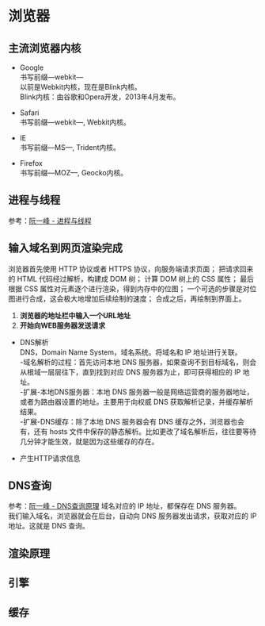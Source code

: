 # 浏览器

## 主流浏览器内核
- Google<br>
书写前缀—webkit—<br>
以前是Webkit内核，现在是Blink内核。<br>
Blink内核：由谷歌和Opera开发，2013年4月发布。

- Safari<br>
书写前缀—webkit—, Webkit内核。

- IE<br>
书写前缀—MS—, Trident内核。

- Firefox<br>
书写前缀—MOZ—, Geocko内核。

## 进程与线程
参考：[阮一峰 - 进程与线程](https://www.ruanyifeng.com/blog/2013/04/processes_and_threads.html)

## 输入域名到网页渲染完成

浏览器首先使用 HTTP 协议或者 HTTPS 协议，向服务端请求页面；
把请求回来的 HTML 代码经过解析，构建成 DOM 树；
计算 DOM 树上的 CSS 属性；
最后根据 CSS 属性对元素逐个进行渲染，得到内存中的位图；
一个可选的步骤是对位图进行合成，这会极大地增加后续绘制的速度；
合成之后，再绘制到界面上。

1. **浏览器的地址栏中输入一个URL地址**<br>
2. **开始向WEB服务器发送请求**<br>
- DNS解析<br>
DNS，Domain Name System，域名系统。将域名和 IP 地址进行关联。<br>
-域名解析的过程：首先访问本地 DNS 服务器，如果查询不到目标域名，则会从根域一层层往下，直到找到对应 DNS 服务器为止，即可获得相应的 IP 地址。<br>
-扩展-本地DNS服务器：本地 DNS 服务器一般是网络运营商的服务器地址，或者为路由器设置的地址。主要用于向权威 DNS 获取解析记录，并缓存解析结果。<br>
-扩展-DNS缓存：除了本地 DNS 服务器会有 DNS 缓存之外，浏览器也会有，还有 hosts 文件中保存的静态解析。比如更改了域名解析后，往往要等待几分钟才能生效，就是因为这些缓存的存在。<br>

- 产生HTTP请求信息<br>

## DNS查询
参考：[阮一峰 - DNS查询原理](https://www.ruanyifeng.com/blog/2022/08/dns-query.html)
域名对应的 IP 地址，都保存在 DNS 服务器。<br>
我们输入域名，浏览器就会在后台，自动向 DNS 服务器发出请求，获取对应的 IP 地址。这就是 DNS 查询。<br>
## 渲染原理

## 引擎

## 缓存
